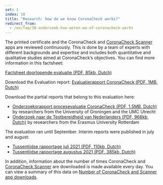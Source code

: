 ```yaml
---
set: 1
index: 10
title: "Research: how do we know CoronaCheck works?"
redirect_from: 
  - /en/faq/30-onderzoek-hoe-weten-we-of-coronacheck-werkt
---
```

The printed certificate and the CoronaCheck and [CoronaCheck Scanner](/en/scanner) apps are reviewed continuously. This is done by a team of experts with different backgrounds and expertise and includes both quantitative and qualitative studies aimed at CoronaCheck’s objectives. You can find more information in this factsheet:

<a href="/media/Factsheet_doorlopende_evaluatie.pdf" rel="noopener noreferrer" target="_blank" hreflang="nl" lang="nl">Factsheet doorlopende evaluatie (PDF, 85kb, Dutch)</a>

Download the Evaluation report: <a href="/media/Evaluatie_CoronaCheck.pdf" rel="noopener noreferrer" target="_blank" hreflang="nl" lang="nl">Evaluatierapport CoronaCheck (PDF, 1MB, Dutch)</a>

Download the partial reports that belong to this evaluation here:

- <a href="/media/Onderzoeksrapport_procesevaluatie_CC.pdf" rel="noopener noreferrer" target="_blank" hreflang="nl" lang="nl">Onderzoeksrapport procesevaluatie CoronaCheck (PDF, 1.5MB, Dutch)</a> by researchers from the University of Groningen and the UMC Utrecht
- <a href="/media/ESHPM_rapport_Onderzoek_Testbereidheid_eindrapport.pdf" rel="noopener noreferrer" target="_blank" hreflang="nl" lang="nl">Onderzoek naar de Testbereidheid van Nederlanders (PDF, 966kb, Dutch)</a> by researchers from the Erasmus University Rotterdam

The evaluation ran until September. Interim reports were published in july and august:

- <a href="/media/Tussentijdse_rapportage_juli_2021.pdf" rel="noopener noreferrer" target="_blank" hreflang="nl" lang="nl">Tussentijdse rapportage juli 2021 (PDF, 110kb, Dutch)</a>
- <a href="/media/Tussentijdse_rapportage_augustus_2021.pdf" rel="noopener noreferrer" target="_blank" hreflang="nl" lang="nl">Tussentijdse rapportage augustus 2021 (PDF, 385kb, Dutch)</a>

In addition, information about the number of times CoronaCheck and [CoronaCheck Scanner](/en/scanner) are downloaded is made available every day. You can view a summary of this data on [Number of CoronaCheck and Scanner app downloads](/en/faq/1-13-actuele-downloadcijfers/).
